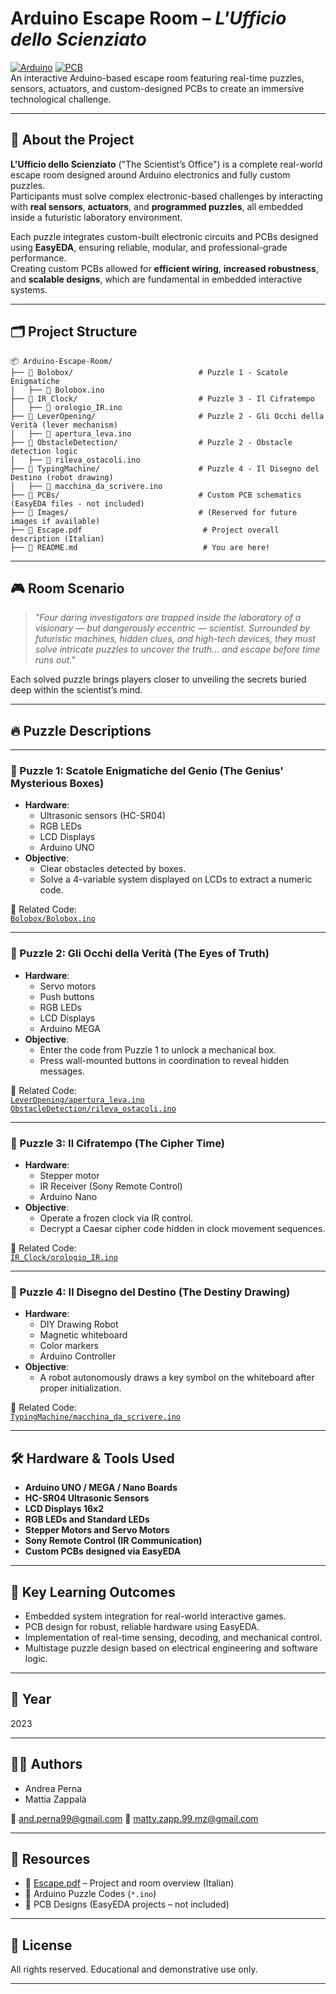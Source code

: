 # Arduino Escape Room – *L'Ufficio dello Scienziato*

[![Arduino](https://img.shields.io/badge/Platform-Arduino-blue?logo=arduino)](https://www.arduino.cc/) [![PCB](https://img.shields.io/badge/PCB-Designed%20with-EasyEDA-green)](https://easyeda.com/)  
An interactive Arduino-based escape room featuring real-time puzzles, sensors, actuators, and custom-designed PCBs to create an immersive technological challenge.

---

## 🧠 About the Project

**L'Ufficio dello Scienziato** ("The Scientist’s Office") is a complete real-world escape room designed around Arduino electronics and fully custom puzzles.  
Participants must solve complex electronic-based challenges by interacting with **real sensors**, **actuators**, and **programmed puzzles**, all embedded inside a futuristic laboratory environment.

Each puzzle integrates custom-built electronic circuits and PCBs designed using **EasyEDA**, ensuring reliable, modular, and professional-grade performance.  
Creating custom PCBs allowed for **efficient wiring**, **increased robustness**, and **scalable designs**, which are fundamental in embedded interactive systems.

---

## 🗂 Project Structure

```
📦 Arduino-Escape-Room/
├── 📁 Bolobox/                            # Puzzle 1 - Scatole Enigmatiche
│   ├── 🧩 Bolobox.ino
├── 📁 IR_Clock/                           # Puzzle 3 - Il Cifratempo
│   ├── 🧩 orologio_IR.ino
├── 📁 LeverOpening/                       # Puzzle 2 - Gli Occhi della Verità (lever mechanism)
│   ├── 🧩 apertura_leva.ino
├── 📁 ObstacleDetection/                  # Puzzle 2 - Obstacle detection logic
│   ├── 🧩 rileva_ostacoli.ino
├── 📁 TypingMachine/                      # Puzzle 4 - Il Disegno del Destino (robot drawing)
│   ├── 🧩 macchina_da_scrivere.ino
├── 📁 PCBs/                               # Custom PCB schematics (EasyEDA files - not included)
├── 📁 Images/                             # (Reserved for future images if available)
├── 📘 Escape.pdf                           # Project overall description (Italian)
├── 📄 README.md                            # You are here!
```

---

## 🎮 Room Scenario

> *"Four daring investigators are trapped inside the laboratory of a visionary — but dangerously eccentric — scientist. Surrounded by futuristic machines, hidden clues, and high-tech devices, they must solve intricate puzzles to uncover the truth... and escape before time runs out."*

Each solved puzzle brings players closer to unveiling the secrets buried deep within the scientist’s mind.

---

## 🔥 Puzzle Descriptions

---

### 🧩 Puzzle 1: **Scatole Enigmatiche del Genio** (The Genius' Mysterious Boxes)

- **Hardware**:
  - Ultrasonic sensors (HC-SR04)
  - RGB LEDs
  - LCD Displays
  - Arduino UNO
- **Objective**:
  - Clear obstacles detected by boxes.
  - Solve a 4-variable system displayed on LCDs to extract a numeric code.

🔧 Related Code:  
[`Bolobox/Bolobox.ino`](./Bolobox/Bolobox.ino)

---

### 🧩 Puzzle 2: **Gli Occhi della Verità** (The Eyes of Truth)

- **Hardware**:
  - Servo motors
  - Push buttons
  - RGB LEDs
  - LCD Displays
  - Arduino MEGA
- **Objective**:
  - Enter the code from Puzzle 1 to unlock a mechanical box.
  - Press wall-mounted buttons in coordination to reveal hidden messages.

🔧 Related Code:  
[`LeverOpening/apertura_leva.ino`](./LeverOpening/apertura_leva.ino)  
[`ObstacleDetection/rileva_ostacoli.ino`](./ObstacleDetection/rileva_ostacoli.ino)

---

### 🧩 Puzzle 3: **Il Cifratempo** (The Cipher Time)

- **Hardware**:
  - Stepper motor
  - IR Receiver (Sony Remote Control)
  - Arduino Nano
- **Objective**:
  - Operate a frozen clock via IR control.
  - Decrypt a Caesar cipher code hidden in clock movement sequences.

🔧 Related Code:  
[`IR_Clock/orologio_IR.ino`](./IR_Clock/orologio_IR.ino)

---

### 🧩 Puzzle 4: **Il Disegno del Destino** (The Destiny Drawing)

- **Hardware**:
  - DIY Drawing Robot
  - Magnetic whiteboard
  - Color markers
  - Arduino Controller
- **Objective**:
  - A robot autonomously draws a key symbol on the whiteboard after proper initialization.

🔧 Related Code:  
[`TypingMachine/macchina_da_scrivere.ino`](./TypingMachine/macchina_da_scrivere.ino)

---

## 🛠 Hardware & Tools Used

- **Arduino UNO / MEGA / Nano Boards**
- **HC-SR04 Ultrasonic Sensors**
- **LCD Displays 16x2**
- **RGB LEDs and Standard LEDs**
- **Stepper Motors and Servo Motors**
- **Sony Remote Control (IR Communication)**
- **Custom PCBs designed via EasyEDA**

---

## 🧪 Key Learning Outcomes

- Embedded system integration for real-world interactive games.
- PCB design for robust, reliable hardware using EasyEDA.
- Implementation of real-time sensing, decoding, and mechanical control.
- Multistage puzzle design based on electrical engineering and software logic.

---

## 📅 Year

2023

---

## 👨‍🎓 Authors

- Andrea Perna  
- Mattia Zappalà

📧 and.perna99@gmail.com
📧 matty.zapp.99.mz@gmail.com

---

## 📎 Resources

- 📘 [Escape.pdf](./Escape.pdf) – Project and room overview (Italian)
- 🎯 Arduino Puzzle Codes (`*.ino`)
- 🧩 PCB Designs (EasyEDA projects – not included)

---

## 📜 License

All rights reserved. Educational and demonstrative use only.

---
